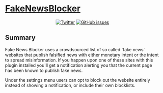 # [FakeNewsBlocker](https://chrome.google.com/webstore/detail/fake-news-blocker/gpaklhiejaggcipgepjjcckmehbefdok/)

<center>

[![Twitter](https://img.shields.io/badge/Twitter-@fdebijl-blue.svg?style=flat)](https://twitter.com/fdebijl)
[![GitHub issues](https://img.shields.io/github/issues/Fdebijl/FakeNewsBlocker.svg)](https://github.com/Fdebijl/FakeNewsBlocker/issues)

</center>

## Summary
Fake News Blocker uses a crowdsourced list of so called 'fake news' websites that publish falsified news with either monetary intent or the intent to spread misinformation. If you happen upon one of these sites with this plugin installed you'll get a notification alerting you that the current page has been known to publish fake news. 

Under the settings menu users can opt to block out the website entirely instead of showing a notification, or include their own blocklists.
